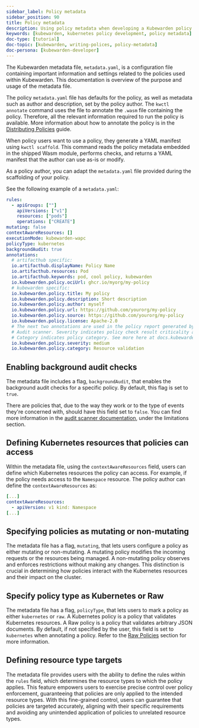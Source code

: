 ```yaml
---
sidebar_label: Policy metadata
sidebar_position: 90
title: Policy metadata
description: Using policy metadata when developing a Kubewarden policy.
keywords: [kubewarden, kubernetes policy development, policy metadata]
doc-type: [tutorial]
doc-topic: [kubewarden, writing-polices, policy-metadata]
doc-persona: [kubewarden-developer]
---
```


<head>
  <link rel="canonical" href="https://docs.kubewarden.io/tutorials/writing-policies/metadata"/>
</head>

The Kubewarden metadata file, `metadata.yaml`,
is a configuration file containing important information and settings
related to the policies used within Kubewarden.
This documentation is overview of the purpose and usage of the metadata file.

The policy `metadata.yaml` file has defaults for the policy,
as well as metadata such as author and description,
set by the policy author.
The `kwctl annotate` command uses the file to annotate the `.wasm` file containing the policy.
Therefore, all the relevant information required to run the policy is available.
More information about how to annotate the policy is in the
[Distributing Policies](../../explanations/distributing-policies.md) guide.

When policy users want to use a policy, they generate a YAML manifest using `kwctl scaffold`.
This command reads the policy metadata embedded in the shipped Wasm module,
performs checks, and returns a YAML manifest that the author can use as-is or modify.

As a policy author, you can adapt the `metadata.yaml` file provided during the
scaffolding of your policy.

See the following example of a `metadata.yaml`:

```yaml
rules:
  - apiGroups: [""]
    apiVersions: ["v1"]
    resources: ["pods"]
    operations: ["CREATE"]
mutating: false
contextAwareResources: []
executionMode: kubewarden-wapc
policyType: kubernetes
backgroundAudit: true
annotations:
  # artifacthub specific:
  io.artifacthub.displayName: Policy Name
  io.artifacthub.resources: Pod
  io.artifacthub.keywords: pod, cool policy, kubewarden
  io.kubewarden.policy.ociUrl: ghcr.io/myorg/my-policy
  # kubewarden specific:
  io.kubewarden.policy.title: My policy
  io.kubewarden.policy.description: Short description
  io.kubewarden.policy.author: myself
  io.kubewarden.policy.url: https://github.com/yourorg/my-policy
  io.kubewarden.policy.source: https://github.com/yourorg/my-policy
  io.kubewarden.policy.license: Apache-2.0
  # The next two annotations are used in the policy report generated by the
  # Audit scanner. Severity indicates policy check result criticality and
  # Category indicates policy category. See more here at docs.kubewarden.io
  io.kubewarden.policy.severity: medium
  io.kubewarden.policy.category: Resource validation
```

## Enabling background audit checks

The metadata file includes a flag, `backgroundAudit`,
that enables the background audit checks for a specific policy.
By default, this flag is set to `true`.

There are policies that, due to the way they work or to the type of events they're concerned with,
should have this field set to `false`.
You can find more information in the
[audit scanner documentation](../../../explanations/audit-scanner/limitations),
under the limitations section.

## Defining Kubernetes resources that policies can access

Within the metadata file,
using the `contextAwareResources` field,
users can define which Kubernetes resources the policy can access.
For example, if the policy needs access to the `Namespace` resource.
The policy author can define the `contextAwareResources` as:

```yaml
[...]
contextAwareResources:
  - apiVersion: v1 kind: Namespace
[...]
```

## Specifying policies as mutating or non-mutating

The metadata file has a flag, `mutating`,
that lets users configure a policy as either mutating or non-mutating.
A mutating policy modifies the incoming requests or the resources being managed.
A non-mutating policy observes and enforces restrictions without making any changes.
This distinction is crucial in determining how policies interact with the Kubernetes resources and their impact on the cluster.

## Specify policy type as Kubernetes or Raw

The metadata file has a flag, `policyType`, that lets users to mark a policy as either `kubernetes` or `raw`.
A Kubernetes policy is a policy that validates Kubernetes resources.
A Raw policy is a policy that validates arbitrary JSON documents.
By default, if not specified by the user, this field is set to `kubernetes` when annotating a policy.
Refer to the [Raw Policies](../../howtos/raw-policies.md) section for more information.

## Defining resource type targets

The metadata file provides users with the ability to define the rules within the `rules` field,
which determines the resource types to which the policy applies.
This feature empowers users to exercise precise control over policy enforcement,
guaranteeing that policies are only applied to the intended resource types.
With this fine-grained control, users can guarantee that policies are targeted accurately,
aligning with their specific requirements and avoiding any unintended application of policies to unrelated resource types.
